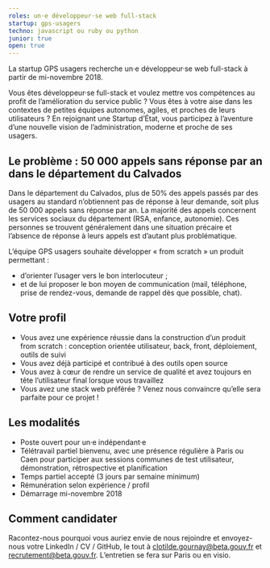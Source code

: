 ```yaml
---
roles: un·e développeur·se web full-stack
startup: gps-usagers
techno: javascript ou ruby ou python
junior: true
open: true
---
```


La startup GPS usagers recherche un·e développeur·se web full-stack à partir de mi-novembre 2018.

<!--more-->

Vous êtes développeur·se full-stack et voulez mettre vos compétences au profit de l’amélioration du service public ? 
Vous êtes à votre aise dans les contextes de petites équipes autonomes, agiles, et proches de leurs utilisateurs ? 
En rejoignant une Startup d’État, vous participez à l’aventure d’une nouvelle vision de l’administration, moderne et proche de ses usagers.

## Le problème : 50 000 appels sans réponse par an dans le département du Calvados

Dans le département du Calvados, plus de 50% des appels passés par des usagers au standard n’obtiennent pas de réponse à leur demande, soit plus de 50 000 appels sans réponse par an. La majorité des appels concernent les services sociaux du département (RSA, enfance, autonomie). Ces personnes se trouvent généralement dans une situation précaire et l’absence de réponse à leurs appels est d’autant plus problématique.

L’équipe GPS usagers souhaite développer « from scratch » un produit permettant :
- d’orienter l’usager vers le bon interlocuteur ;
- et de lui proposer le bon moyen de communication (mail, téléphone, prise de rendez-vous, demande de rappel dès que possible, chat).

## Votre profil

- Vous avez une expérience réussie dans la construction d’un produit from scratch : conception orientée utilisateur, back, front, déploiement, outils de suivi
- Vous avez déjà participé et contribué à des outils open source
- Vous avez à cœur de rendre un service de qualité et avez toujours en tête l’utilisateur final lorsque vous travaillez
- Vous avez une stack web préférée ? Venez nous convaincre qu’elle sera parfaite pour ce projet !

## Les modalités

- Poste ouvert pour un·e indépendant·e
- Télétravail partiel bienvenu, avec une présence régulière à Paris ou Caen pour participer aux sessions communes de test utilisateur, démonstration, rétrospective et planification
- Temps partiel accepté (3 jours par semaine minimum)
- Rémunération selon expérience / profil
- Démarrage mi-novembre 2018

## Comment candidater

Racontez-nous pourquoi vous auriez envie de nous rejoindre et envoyez-nous votre LinkedIn / CV / GitHub, le tout à clotilde.gournay@beta.gouv.fr et recrutement@beta.gouv.fr. L’entretien se fera sur Paris ou en visio.
